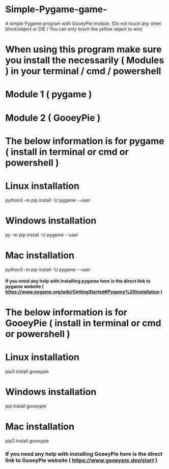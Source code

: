 # Simple-Pygame-game-
A simple Pygame program with GooeyPie module. (Do not touch any other block/object or DIE / You can only touch the yellow object to win)

# When using this program make sure you install the necessarily ( Modules ) in your terminal / cmd / powershell
# Module 1 ( pygame )
# Module 2 ( GooeyPie )


# The below information is for pygame ( install in terminal or cmd or powershell )
# Linux installation
python3 -m pip install -U pygame --user 

# Windows installation
py -m pip install -U pygame --user

# Mac installation
python3 -m pip install -U pygame --user

#### If you need any help with installing pygame here is the direct link to pygame website ( https://www.pygame.org/wiki/GettingStarted#Pygame%20Installation ) ###


# The below information is for GooeyPie ( install in terminal or cmd or powershell )
# Linux installation
pip3 install gooeypie

# Windows installation
pip install gooeypie

# Mac installation
pip3 install gooeypie

### If you need any help with installing GooeyPie here is the direct link to GooeyPie website ( https://www.gooeypie.dev/start ) ###
